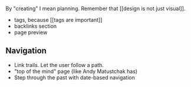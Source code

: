 By "creating" I mean planning. Remember that [[design is not just visual]].
- tags, because [[tags are important]]
- backlinks section
- page preview

## Navigation
- Link trails. Let the user follow a path.
- "top of the mind" page (like Andy Matustchak has)
- Step through the past with date-based navigation